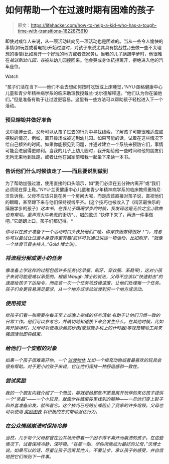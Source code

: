 # 如何帮助一个在过渡时期有困难的孩子

> 原文：<https://lifehacker.com/how-to-help-a-kid-who-has-a-tough-time-with-transitions-1822875610>

即使对成年人来说，从一项活动转向另一项活动也是困难的。当从一些令人愉快的事情(如玩耍或看电视)开始过渡时，对孩子来说尤其具有挑战性。)去做一些不太理想的事情(比如离开一个好玩的地方或者做家务)。当我的儿子蹒跚学步时，他很难在*被送到幼儿园，在*被从幼儿园接回来。他会哭或身体抗拒离开，拒绝进入他的汽车座位。

Watch

“孩子们活在当下——他们不会去想如何按时吃饭或上床睡觉，”NYU·朗格健康中心儿童和青少年精神病学系的临床助理教授戴兰·戈尔德解释道。“他们认为你在骗他们。”但是准备有助于让过渡更容易。这里有一些方法可以帮助孩子轻松进入下一个活动。

### **预见熔毁并做好准备**

戈尔德博士说，父母可以从孩子过去的行为中寻找线索，了解孩子可能很难适应或摆脱的情况，例如，离开操场或被送到幼儿园。如果可能的话，试着在这些情况下给自己额外的时间。如果你能预见到问题，并通过建立一个系统来预防它们，事情可能会进展得更顺利。当我的儿子上幼儿园时，我开始给他一些时间和他的朋友们无拘无束地到处跑，或者让他在回家前和我一起坐下来读一本书。

### 告诉他们什么时候该走了——而且要说到做到

为了帮助加强过渡，使用直接的口头暗示，如“我们必须在五分钟内离开”或“我们必须现在穿上鞋。”NYU·兰贡健康中心儿童和青少年精神病学系的临床教师惠特尼·沃告诉我，父母不应该只是在另一个房间大喊，而是应该直接对孩子说，直视他们的眼睛，甚至蹲下来与他们保持视线平齐。(这个技巧也被收入了《街区最快乐的蹒跚学步的孩子》[](https://www.happiestbaby.com/products/the-happiest-toddler-book?utm_medium=cpc&utm_source=googlepla&variant=29828673612&gclid=CjwKCAiAtdDTBRArEiwAPT4y-yaQrKiM_ZZ32L2XiZYk07iVOxQPAoZXEo2zpgsVGS6mrc7x6I08fhoClwAQAvD_BwE)*这本书，在我儿子蹒跚学步的时候，我发现这是无价之宝。)歌曲也有帮助。童声秀*大牛老虎的街坊*、、[唱的歌词](http://pbskids.org/video/daniel-tigers-neighborhood/2365908016) “快停下来了，再选一件事做吧。”它朗朗上口，孩子们都记得。*

*你可以在孩子准备下一个活动时口头表扬他们(“哇，你穿衣服做得很好！”)，或者你可以尝试让过渡本身变得更有趣(或许可以通过讲述一项活动，比如刷牙，“就像一个体育节目主持人，”Gold 博士说)。*

### ***将流程分解成更小的任务***

*像准备上学这样的过程包括许多任务(吃早餐、刷牙、穿衣服、系鞋带)，这对小孩子来说可能是难以承受的。根据 Waugh 博士的说法，父母不应该以“快速射击”的速度给孩子下达指令，而应该一次一个任务地放慢速度，让他们处理每一个任务。孩子们会更容易满足要求，从一个地方或活动过渡到另一个地方或活动。*

### *使用视觉*

*给孩子们看一张需要在每天早上或晚上完成的任务清单 有助于让他们习惯一致的日常工作。他们可以参考它，并确切地知道接下来会发生什么。在其他时候，比如离开操场时，父母可以使用沙漏或秒表(或智能手机上的计时器)等视觉辅助工具来强调活动即将结束。*

### *给他们一个安慰的对象*

*如果一个孩子很难离开你，一个 [过渡物体](https://www.psychologytoday.com/blog/the-guest-room/201407/more-just-teddy-bears) 比如一个填充动物或者最喜欢的玩具会很有帮助。对于更小的孩子来说，它让他们保持一种舒适感和一致性。*

### ***尝试奖励***

*我的一个朋友向我介绍了一个想法，那就是给那些不愿意离开玩伴的来访孩子提供一个“奖品”——一个小玩具，就像你在糖果袋里找到的那种——一旦他们穿上鞋子和外套准备出发，就带着它。这个技巧已经防止或阻止了我家的许多熔毁。父母也可以使用 [奖励图表](https://www.uncommongoods.com/product/kids-responsibility-board?country=US&aw_cid=418990617&aw_aid=23029474017&aw_dev=c&aw_loc=9004253&aw_key=&aw_mtype=&aw_net=g&aw_ad=89943116937&aw_pos=1o2&aw_shopid=21252&aw_prod_partid=194850164217&gclid=CjwKCA) 以积极的方式帮助强化行为。*

### *在公众情绪崩溃时保持冷静*

*当然，几乎每个父母都曾在公共场所带着一个因不得不离开而崩溃的孩子。在这些情况下，试着保持冷静，深呼吸。“在那一刻，尽你所能成为最好的父母，”沃博士说。如果可以的话，尽量让孩子远离其他人。不要让步，承认孩子的感受，并自信地把它们带到下一件事。*